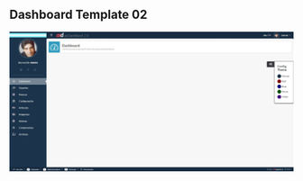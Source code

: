 ## Dashboard Template 02
![List / Screenshots](https://github.com/virla01/Dashboard02/blob/master/Diseno/templateDasbiard02.jpg)